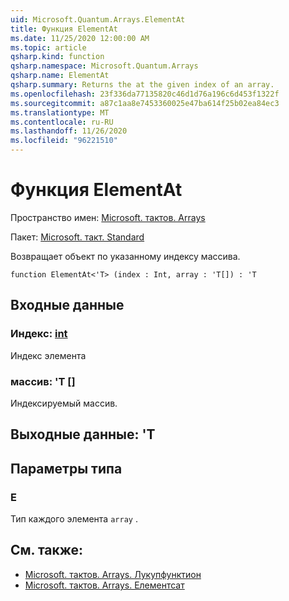 ```yaml
---
uid: Microsoft.Quantum.Arrays.ElementAt
title: Функция ElementAt
ms.date: 11/25/2020 12:00:00 AM
ms.topic: article
qsharp.kind: function
qsharp.namespace: Microsoft.Quantum.Arrays
qsharp.name: ElementAt
qsharp.summary: Returns the at the given index of an array.
ms.openlocfilehash: 23f336da77135820c46d1d76a196c6d453f1322f
ms.sourcegitcommit: a87c1aa8e7453360025e47ba614f25b02ea84ec3
ms.translationtype: MT
ms.contentlocale: ru-RU
ms.lasthandoff: 11/26/2020
ms.locfileid: "96221510"
---
```

# <a name="elementat-function"></a>Функция ElementAt

Пространство имен: [Microsoft. тактов. Arrays](xref:Microsoft.Quantum.Arrays)

Пакет: [Microsoft. такт. Standard](https://nuget.org/packages/Microsoft.Quantum.Standard)


Возвращает объект по указанному индексу массива.

```qsharp
function ElementAt<'T> (index : Int, array : 'T[]) : 'T
```


## <a name="input"></a>Входные данные

### <a name="index--int"></a>Индекс: [int](xref:microsoft.quantum.lang-ref.int)

Индекс элемента


### <a name="array--t"></a>массив: 'T []

Индексируемый массив.



## <a name="output--t"></a>Выходные данные: 'T



## <a name="type-parameters"></a>Параметры типа

### <a name="t"></a>Е

Тип каждого элемента `array` .

## <a name="see-also"></a>См. также:

- [Microsoft. тактов. Arrays. Лукупфунктион](xref:Microsoft.Quantum.Arrays.LookupFunction)
- [Microsoft. тактов. Arrays. Елементсат](xref:Microsoft.Quantum.Arrays.ElementsAt)